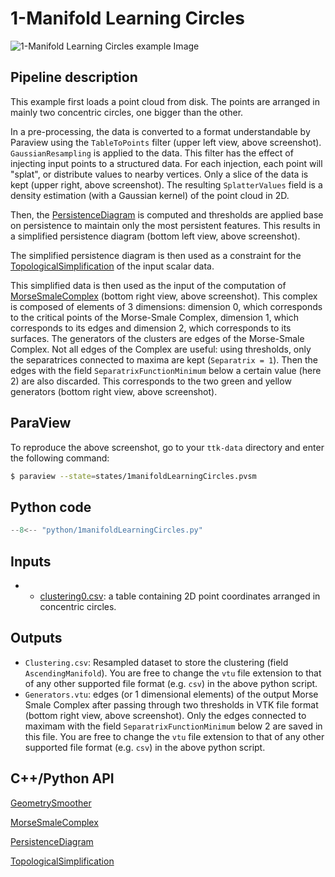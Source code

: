 # 1-Manifold Learning Circles 

![1-Manifold Learning Circles  example Image](https://topology-tool-kit.github.io/img/gallery/1manifoldLearningCircles.jpeg)

## Pipeline description


This example first loads a point cloud from disk. The points are arranged in mainly two concentric circles, one bigger than the other.

In a pre-processing, the data is converted to a format understandable by Paraview using the `TableToPoints` filter (upper left view, above screenshot). `GaussianResampling` is applied to the data. This filter has the effect of injecting input points to a structured data. For each injection, each point will "splat", or distribute values to nearby vertices. Only a slice of the data is kept (upper right, above screenshot). The resulting `SplatterValues` field is a density estimation (with a Gaussian kernel) of the point cloud in 2D.

Then, the [PersistenceDiagram](https://topology-tool-kit.github.io/doc/html/classttkPersistenceDiagram.html) is computed and thresholds are applied base on persistence to maintain only the most persistent features. This results in a simplified persistence diagram (bottom left view, above screenshot).

The simplified persistence diagram is then used as a constraint for the [TopologicalSimplification](https://topology-tool-kit.github.io/doc/html/classttkTopologicalSimplification.html) of the input scalar data.

This simplified data is then used as the input of the computation of [MorseSmaleComplex](https://topology-tool-kit.github.io/doc/html/classttk_1_1MorseSmaleComplex.html) (bottom right view, above screenshot). This complex is composed of elements of 3 dimensions: dimension 0, which corresponds to the critical points of the Morse-Smale Complex, dimension 1, which corresponds to its edges and dimension 2, which corresponds to its surfaces. The generators of the clusters are edges of the Morse-Smale Complex. Not all edges of the Complex are useful: using thresholds, only the separatrices connected to maxima are kept (`Separatrix = 1`). Then the edges with the field `SeparatrixFunctionMinimum` below a certain value (here 2) are also discarded. This corresponds to the two green and yellow generators (bottom right view, above screenshot).

## ParaView
To reproduce the above screenshot, go to your `ttk-data`  directory and enter the following command:
``` bash
$ paraview --state=states/1manifoldLearningCircles.pvsm
```

## Python code

``` python  linenums="1"
--8<-- "python/1manifoldLearningCircles.py"
```

## Inputs
- - [clustering0.csv](https://github.com/topology-tool-kit/ttk-data/raw/dev/clustering0.csv): a table containing 2D point coordinates arranged in concentric circles.

## Outputs
- `Clustering.csv`: Resampled dataset to store the clustering (field `AscendingManifold`). You are free to change the `vtu` file extension to that of any other supported file format (e.g. `csv`) in the above python script.
- `Generators.vtu`: edges (or 1 dimensional elements) of the output Morse Smale Complex after passing through two thresholds in VTK file format (bottom right view, above screenshot). Only the edges connected to maximam with the field `SeparatrixFunctionMinimum` below 2 are saved in this file. You are free to change the `vtu` file extension to that of any other supported file format (e.g. `csv`) in the above python script. 

## C++/Python API

[GeometrySmoother](https://topology-tool-kit.github.io/doc/html/classttkGeometrySmoother.html)

[MorseSmaleComplex](https://topology-tool-kit.github.io/doc/html/classttk_1_1MorseSmaleComplex.html)

[PersistenceDiagram](https://topology-tool-kit.github.io/doc/html/classttkPersistenceDiagram.html)

[TopologicalSimplification](https://topology-tool-kit.github.io/doc/html/classttkTopologicalSimplification.html)
